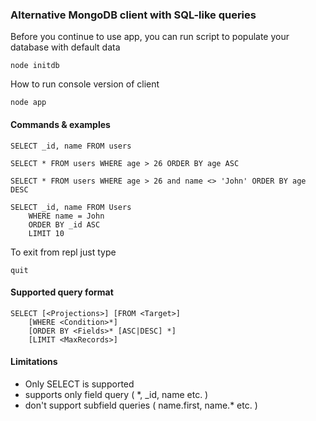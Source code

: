 ### Alternative MongoDB client with SQL-like queries

Before you continue to use app, you can run script to populate your database with default data

```
node initdb
```

How to run console version of client
```
node app
```

#### Commands & examples

```
SELECT _id, name FROM users

SELECT * FROM users WHERE age > 26 ORDER BY age ASC

SELECT * FROM users WHERE age > 26 and name <> 'John' ORDER BY age DESC

SELECT _id, name FROM Users
    WHERE name = John
    ORDER BY _id ASC
    LIMIT 10
```

To exit from repl just type
```
quit
```

#### Supported query format
```
SELECT [<Projections>] [FROM <Target>]
    [WHERE <Condition>*]
    [ORDER BY <Fields>* [ASC|DESC] *]
    [LIMIT <MaxRecords>]
```

#### Limitations
* Only SELECT is supported
* <Projections> supports only field query ( *, _id, name etc. )
* <Projections> don't support subfield queries ( name.first, name.* etc. )
